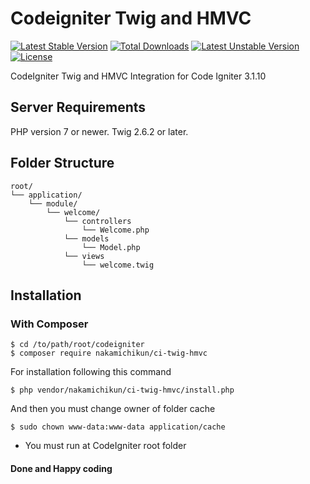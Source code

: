 # Codeigniter Twig and HMVC
[![Latest Stable Version](https://poser.pugx.org/nakamichikun/ci-twig-hmvc/v/stable)](https://packagist.org/packages/nakamichikun/ci-twig-hmvc)
[![Total Downloads](https://poser.pugx.org/nakamichikun/ci-twig-hmvc/downloads)](https://packagist.org/packages/nakamichikun/ci-twig-hmvc)
[![Latest Unstable Version](https://poser.pugx.org/nakamichikun/ci-twig-hmvc/v/unstable)](https://packagist.org/packages/nakamichikun/ci-twig-hmvc)
[![License](https://poser.pugx.org/nakamichikun/ci-twig-hmvc/license)](https://packagist.org/packages/nakamichikun/ci-twig-hmvc)

CodeIgniter Twig and HMVC Integration for Code Igniter 3.1.10

## Server Requirements
PHP version 7 or newer.
Twig 2.6.2 or later.

## Folder Structure
```
root/
└── application/
    └── module/
        └── welcome/
            └── controllers
                └── Welcome.php
            └── models
                └── Model.php
            └── views
                └── welcome.twig
```

## Installation

### With Composer

~~~
$ cd /to/path/root/codeigniter
$ composer require nakamichikun/ci-twig-hmvc
~~~

For installation following this command

~~~
$ php vendor/nakamichikun/ci-twig-hmvc/install.php
~~~

And then you must change owner of folder cache

~~~
$ sudo chown www-data:www-data application/cache
~~~

* You must run at CodeIgniter root folder

#### Done and Happy coding
